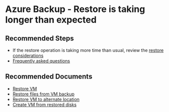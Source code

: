 <properties
	pageTitle="Azure Backup - Restore is taking longer than expected"
	description="Azure Backup - Restore is taking longer than expected"
	service="microsoft.compute"
	resource="virtualmachines"
	authors="srinathv"
	ms.author="srinathv"
	displayOrder=""
	selfHelpType="generic"
	supportTopicIds="32637327"
	resourceTags=""
	productPesIds="15571,15797,16470,16454,14749"
	cloudEnvironments="public, Fairfax"
	articleId="f8e41db8-7983-4264-bc44-ddb1fbe636ff"
	ownershipId="Compute_VirtualMachines"
/>

# Azure Backup - Restore is taking longer than expected

## **Recommended Steps**

* If the restore operation is taking more time than usual, review the [restore considerations](https://aka.ms/AB-AA4ecqn)<br>
* [Frequently asked questions](https://aka.ms/AB-AA4e56n)

## **Recommended Documents**

* [Restore VM](https://aka.ms/AB-AA4e568)<br>
* [Restore files from VM backup](https://aka.ms/AB-AA4e56h)<br>
* [Restore VM to alternate location](https://aka.ms/AB-AA4e570)<br>
* [Create VM from restored disks](https://aka.ms/AB-AA4e56j)
